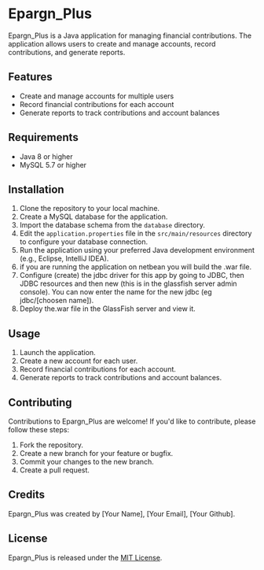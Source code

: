 # Epargn_Plus

Epargn_Plus is a Java application for managing financial contributions. The application allows users to create and manage accounts, record contributions, and generate reports.

## Features

- Create and manage accounts for multiple users
- Record financial contributions for each account
- Generate reports to track contributions and account balances

## Requirements

- Java 8 or higher
- MySQL 5.7 or higher

## Installation

1. Clone the repository to your local machine.
2. Create a MySQL database for the application.
3. Import the database schema from the `database` directory.
4. Edit the `application.properties` file in the `src/main/resources` directory to configure your database connection.
5. Run the application using your preferred Java development environment (e.g., Eclipse, IntelliJ IDEA).
6. if you are running the application on netbean you will build the .war file.
7. Configure (create) the jdbc driver for this app by going to JDBC, then JDBC resources and then new (this is in the glassfish server admin console). You can now enter the name for the new jdbc (eg jdbc/[choosen name]).
8. Deploy the.war file in the GlassFish server and view it.

## Usage

1. Launch the application.
2. Create a new account for each user.
3. Record financial contributions for each account.
4. Generate reports to track contributions and account balances.

## Contributing

Contributions to Epargn_Plus are welcome! If you'd like to contribute, please follow these steps:

1. Fork the repository.
2. Create a new branch for your feature or bugfix.
3. Commit your changes to the new branch.
4. Create a pull request.

## Credits

Epargn_Plus was created by [Your Name], [Your Email], [Your Github].

## License

Epargn_Plus is released under the [MIT License](https://opensource.org/licenses/MIT).
